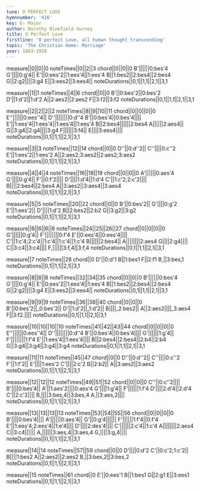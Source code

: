 ```yaml
---
tune: O PERFECT LOVE
hymnnumber: '416'
key: E♭ Major
author: Dorothy Blomfield Gurney
title: O Perfect Love
firstline: 'O perfect Love, all human thought transcending'
topic: 'The Christian Home: Marriage'
year: 1883-1918
---
```

measure||0||0||0
noteTimes||0||2||3
chord||0||0||0
B'||||||0:bes'4
G'||||0:g'4||
E'||0:ees'2||1:ees'4||1:ees'4
B||1:bes2||2:bes4||2:bes4
G||2:g2||||3:g4
E||3:ees2||3:ees4||
noteDurations||0,1||1,1||2,1||3,1

measure||1||1
noteTimes||4||6
chord||0||0
B'||0:bes'2||0:bes'2
D'||1:d'2||1:d'2
A||2:aes2||2:aes2
F||3:f2||3:f2
noteDurations||0,1||1,1||2,1||3,1

measure||2||2||2||2
noteTimes||8||9||10||11
chord||0||0||0||0
E''||||||0:ees''4||
D''||||||||0:d''4
B'||0:bes'4||0:bes'4||||
E'||1:ees'4||1:ees'4||1:ees'4||1:ees'4
B||2:bes4||||||2:bes4
A||||||2:aes4||
G||3:g4||2:g4||||3:g4
F||||||3:f4||
E||||3:ees4||||
noteDurations||0,1||1,1||2,1||3,1

measure||3||3
noteTimes||12||14
chord||0||0
D''||0:d''2||
C''||||0:c''2
E'||1:ees'2||1:ees'2
A||2:aes2;3:aes2||2:aes2;3:aes2
noteDurations||0,1||1,1||2,1||3,1

measure||4||4||4
noteTimes||16||18||19
chord||0||0||0
A'||||||0:aes'4
G'||||0:g'4||
F'||0:f'2||||
D'||||1:d'4||1:d'4
C'||1:c'2;2:c'2||||
B||||2:bes4||2:bes4
A||3:aes2||3:aes4||3:aes4
noteDurations||0,1||1,1||2,1||3,1

measure||5||5
noteTimes||20||22
chord||0||0
B'||0:bes'2||
G'||||0:g'2
E'||1:ees'2||
D'||||1:d'2
B||2:bes2||2:b2
G||3:g2||3:g2
noteDurations||0,1||1,1||2,1||3,1

measure||6||6||6||6
noteTimes||24||25||26||27
chord||0||0||0||0
G'||||||0:g'4||
F'||||||||0:f'4
E'||0:ees'4||0:ees'4||||
C'||1:c'4;2:c'4||1:c'4||1:c'4||1:c'4
B||||||2:bes4||
A||||||||2:aes4
G||||2:g4||||
C||3:c4||3:c4||||
F,||||||3:f,4||3:f,4
noteDurations||0,1||1,1||2,1||3,1

measure||7
noteTimes||28
chord||0
D'||0:d'1
B||1:bes1
F||2:f1
B,||3:bes,1
noteDurations||0,1||1,1||2,1||3,1

measure||8||8||8
noteTimes||32||34||35
chord||0||0||0
B'||||||0:bes'4
G'||||0:g'4||
E'||0:ees'2||1:ees'4||1:ees'4
B||1:bes2||2:bes4||2:bes4
G||2:g2||||3:g4
E||3:ees2||3:ees4||
noteDurations||0,1||1,1||2,1||3,1

measure||9||9||9
noteTimes||36||38||40
chord||0||0||0
B'||0:bes'2||_0:bes'2||
D'||1:d'2||_1:d'2||
B||||_2:bes2||
A||2:aes2||||_3:aes4
F||3:f2.||||
noteDurations||0,1||1,1||2,1||3,1

measure||10||10||10||10
noteTimes||41||42||43||44
chord||0||0||0||0
E''||||||0:ees''4||
D''||||||||0:d''4
B'||0:bes'4||0:bes'4||||
G'||||||1:g'4||
F'||||||||1:f'4
E'||1:ees'4||1:ees'4||||
B||2:bes4||2:bes4||2:b4||2:b4
G||3:g4||3:g4||3:g4||3:g4
noteDurations||0,1||1,1||2,1||3,1

measure||11||11
noteTimes||45||47
chord||0||0
D''||0:d''2||
C''||||0:c''2
F'||1:f'2||
E'||||1:ees'2
C'||||2:c'2
B||2:b2||
A||3:aes2||3:aes2
noteDurations||0,1||1,1||2,1||3,1

measure||12||12||12
noteTimes||49||51||52
chord||0||0||0
C''||0:c''2||||
B'||||0:bes'4||
A'||1:aes'2||||0:aes'4
G'||||1:g'4||
F'||||||1:f'4
D'||||2:d'4||2:d'4
C'||2:c'2||||
B,||||3:bes,4||3:bes,4
A,||3:aes,2||||
noteDurations||0,1||1,1||2,1||3,1

measure||13||13||13||13
noteTimes||53||54||55||56
chord||0||0||0||0
B'||||0:bes'4||||
A'||||||0:aes'4||
G'||0:g'4||||||
F'||||||1:f'4||0:f'4
E'||1:ees'4;2:ees'4||1:e'4||||
D'||||2:des'4||||
C'||||||2:c'4||1:c'4
A||||||||2:aes4
C||3:c4||||||
A,||||||3:aes,4||3:aes,4
G,||||3:g,4||||
noteDurations||0,1||1,1||2,1||3,1

measure||14||14
noteTimes||57||59
chord||0||0
D'||||0:d'2
C'||0:c'2;1:c'2||
B||||1:bes2
A||2:aes2||2:aes2
B,||3:bes,2||3:bes,2
noteDurations||0,1||1,1||2,1||3,1

measure||15
noteTimes||61
chord||0
E'||0:ees'1
B||1:bes1
G||2:g1
E||3:ees1
noteDurations||0,1||1,1||2,1||3,1

